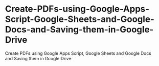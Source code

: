 # Create-PDFs-using-Google-Apps-Script-Google-Sheets-and-Google-Docs-and-Saving-them-in-Google-Drive
Create PDFs using Google Apps Script, Google Sheets and Google Docs and Saving them in Google Drive
